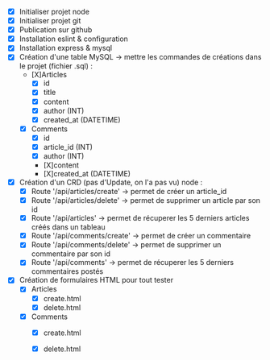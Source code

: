 - [X] Initialiser projet node
- [X] Initialiser projet git
- [X] Publication sur github
- [X] Installation eslint & configuration
- [X] Installation express & mysql
- [X] Création d'une table MySQL -> mettre les commandes de créations dans le projet (fichier .sql) :
    - [X]Articles
        - [X] id
        - [X] title
        - [X] content
        - [X] author (INT)
        - [X] created_at (DATETIME)
    - [X] Comments
        - [X] id
        - [X] article_id (INT)
        - [X] author (INT)
        - [X]content
        - [X]created_at (DATETIME)
 - [X] Création d'un CRD (pas d'Update, on l'a pas vu) node :
    - [X] Route '/api/articles/create' -> permet de créer un article_id
    - [X] Route '/api/articles/delete' -> permet de supprimer un article par son id
    - [X] Route '/api/articles' -> permet de récuperer les 5 derniers articles créés dans un tableau
    - [X] Route '/api/comments/create' -> permet de créer un commentaire
    - [X] Route '/api/comments/delete' -> permet de supprimer un commentaire par son id
    - [X] Route '/api/comments' -> permet de récuperer les 5 derniers commentaires postés
 - [X] Création de formulaires HTML pour tout tester
    - [X] Articles
        - [X] create.html
        - [X] delete.html
    - [X] Comments
        - [X] create.html
        - [X] delete.html

       